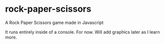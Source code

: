 # rock-paper-scissors
A Rock Paper Scissors game made in Javascript

It runs entirely inside of a console.
For now. Will add graphics later as I learn more.
